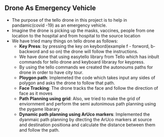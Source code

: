 ## Drone As Emergency Vehicle 
 
 * The purpose of the tello drone in this project is to help in pandamic(covid -19) as an emergency vehicle. 
 * Imagine the drone is picking up the masks, vaccines, people from one location to the hospital and from hospital to the source location
 * We have tried many things on tello drone as follows:  
     * **Key Press**: by pressing the key on keybord(example f - forword, b-backword and so on) the drone will follow the instructions.
     * We have done that using easytello library from Tello which has inbult commands for tello drone and keyboard libraray for keypress.
     * By using the tello commands we created the autonoums paths for drone in order to have city tour.
     * **Ploygon path**: Implemeted the code which takes input any sides of polygon and asks the drone to follow that path.
     * **Face Tracking**: The drone tracks the face and follow the direction of face as it moves
     * **Path Planning using grid**: Also, we tried to make the grid of enviornment and perform the semi autonimous path planning using the pygame libarary
     * **Dynamic path planning using ArUco markers**: Implemented the dyanmaic path planning by dtecting the ArUco markers at source and destination positiona and calculate the distance between them and follow the path.
     
     
